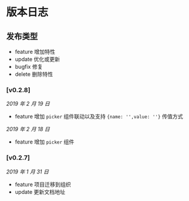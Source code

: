 # 版本日志

## 发布类型

* feature 增加特性
* update 优化或更新
* bugfix 修复
* delete 删除特性

### [v0.2.8]

*2019 年 2 月 19 日*

* feature 增加 `picker` 组件联动以及支持 `{name: '',value: ''}` 传值方式

*2019 年 2 月 18 日*

* feature 增加 `picker` 组件

### [v0.2.7]

*2019 年 1 月 31 日*

* feature 项目迁移到组织
* update 更新文档地址

